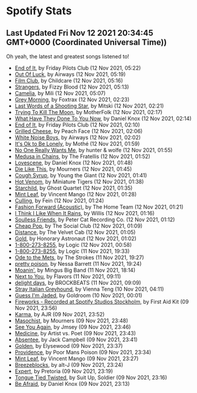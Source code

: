 
# Spotify Stats
## Last Updated Fri Nov 12 2021 20:34:45 GMT+0000 (Coordinated Universal Time))

Oh yeah, the latest and greatest songs listened to!

- [End of It](https://www.last.fm/music/Friday+Pilots+Club/_/End+of+It), by Friday Pilots Club (12 Nov 2021, 05:22)
- [Out Of Luck](https://www.last.fm/music/Airways/_/Out+Of+Luck), by Airways (12 Nov 2021, 05:19)
- [Film Club](https://www.last.fm/music/Childcare/_/Film+Club), by Childcare (12 Nov 2021, 05:16)
- [Strangers](https://www.last.fm/music/Fizzy+Blood/_/Strangers), by Fizzy Blood (12 Nov 2021, 05:13)
- [Camelia](https://www.last.fm/music/Mili/_/Camelia), by Mili (12 Nov 2021, 05:07)
- [Grey Morning](https://www.last.fm/music/Foxtrax/_/Grey+Morning), by Foxtrax (12 Nov 2021, 02:23)
- [Last Words of a Shooting Star](https://www.last.fm/music/Mitski/_/Last+Words+of+a+Shooting+Star), by Mitski (12 Nov 2021, 02:21)
- [Trying To Kill The Moon](https://www.last.fm/music/MotherFolk/_/Trying+To+Kill+The+Moon), by MotherFolk (12 Nov 2021, 02:17)
- [What Have They Done To You Now](https://www.last.fm/music/Daniel+Knox/_/What+Have+They+Done+To+You+Now), by Daniel Knox (12 Nov 2021, 02:14)
- [End of It](https://www.last.fm/music/Friday+Pilots+Club/_/End+of+It), by Friday Pilots Club (12 Nov 2021, 02:10)
- [Grilled Cheese](https://www.last.fm/music/Peach+Face/_/Grilled+Cheese), by Peach Face (12 Nov 2021, 02:06)
- [White Noise Boys](https://www.last.fm/music/Airways/_/White+Noise+Boys), by Airways (12 Nov 2021, 02:02)
- [It's Ok to Be Lonely](https://www.last.fm/music/Moth%C3%A9/_/It%27s+Ok+to+Be+Lonely), by Mothé (12 Nov 2021, 01:59)
- [No One Really Wants Me](https://www.last.fm/music/hunter+&+wolfe/_/No+One+Really+Wants+Me), by hunter & wolfe (12 Nov 2021, 01:55)
- [Medusa in Chains](https://www.last.fm/music/The+Fratellis/_/Medusa+in+Chains), by The Fratellis (12 Nov 2021, 01:52)
- [Lovescene](https://www.last.fm/music/Daniel+Knox/_/Lovescene), by Daniel Knox (12 Nov 2021, 01:48)
- [Die Like This](https://www.last.fm/music/Mourners/_/Die+Like+This), by Mourners (12 Nov 2021, 01:45)
- [Cough Syrup](https://www.last.fm/music/Young+the+Giant/_/Cough+Syrup), by Young the Giant (12 Nov 2021, 01:41)
- [Hot Venom](https://www.last.fm/music/Miniature+Tigers/_/Hot+Venom), by Miniature Tigers (12 Nov 2021, 01:38)
- [Starchild](https://www.last.fm/music/Ghost+Quartet/_/Starchild), by Ghost Quartet (12 Nov 2021, 01:35)
- [Mint Leaf](https://www.last.fm/music/Vincent+Mango/_/Mint+Leaf), by Vincent Mango (12 Nov 2021, 01:28)
- [Culling](https://www.last.fm/music/Fein/_/Culling), by Fein (12 Nov 2021, 01:24)
- [Fashion Forward (Acoustic)](https://www.last.fm/music/The+Home+Team/_/Fashion+Forward+(Acoustic)), by The Home Team (12 Nov 2021, 01:21)
- [I Think I Like When It Rains](https://www.last.fm/music/Willis/_/I+Think+I+Like+When+It+Rains), by Willis (12 Nov 2021, 01:16)
- [Soulless Friends](https://www.last.fm/music/Peter+Cat+Recording+Co./_/Soulless+Friends), by Peter Cat Recording Co. (12 Nov 2021, 01:12)
- [Cheap Pop](https://www.last.fm/music/The+Social+Club/_/Cheap+Pop), by The Social Club (12 Nov 2021, 01:09)
- [Distance](https://www.last.fm/music/The+Velvet+Cab/_/Distance), by The Velvet Cab (12 Nov 2021, 01:05)
- [Gold](https://www.last.fm/music/Honorary+Astronaut/_/Gold), by Honorary Astronaut (12 Nov 2021, 01:02)
- [1-800-273-8255](https://www.last.fm/music/Logic/_/1-800-273-8255), by Logic (12 Nov 2021, 00:58)
- [1-800-273-8255](https://www.last.fm/music/Logic/_/1-800-273-8255), by Logic (11 Nov 2021, 19:33)
- [Ode to the Mets](https://www.last.fm/music/The+Strokes/_/Ode+to+the+Mets), by The Strokes (11 Nov 2021, 19:27)
- [pretty poison](https://www.last.fm/music/Nessa+Barrett/_/pretty+poison), by Nessa Barrett (11 Nov 2021, 19:24)
- [Moanin'](https://www.last.fm/music/Mingus+Big+Band/_/Moanin%27), by Mingus Big Band (11 Nov 2021, 18:14)
- [Next to You](https://www.last.fm/music/Flavors/_/Next+to+You), by Flavors (11 Nov 2021, 09:11)
- [delight days](https://www.last.fm/music/BROCKBEATS/_/delight+days), by BROCKBEATS (11 Nov 2021, 09:09)
- [Stray Italian Greyhound](https://www.last.fm/music/Vienna+Teng/_/Stray+Italian+Greyhound), by Vienna Teng (10 Nov 2021, 04:11)
- [Guess I'm Jaded](https://www.last.fm/music/Goldroom/_/Guess+I%27m+Jaded), by Goldroom (10 Nov 2021, 00:01)
- [Fireworks - Recorded at Spotify Studios Stockholm](https://www.last.fm/music/First+Aid+Kit/_/Fireworks+-+Recorded+at+Spotify+Studios+Stockholm), by First Aid Kit (09 Nov 2021, 23:56)
- [Karma](https://www.last.fm/music/AJR/_/Karma), by AJR (09 Nov 2021, 23:52)
- [Masochist](https://www.last.fm/music/Mourners/_/Masochist), by Mourners (09 Nov 2021, 23:48)
- [See You Again](https://www.last.fm/music/Jmsey/_/See+You+Again), by Jmsey (09 Nov 2021, 23:46)
- [Medicine](https://www.last.fm/music/Artist+vs.+Poet/_/Medicine), by Artist vs. Poet (09 Nov 2021, 23:43)
- [Absentee](https://www.last.fm/music/Jack+Campbell/_/Absentee), by Jack Campbell (09 Nov 2021, 23:41)
- [Golden](https://www.last.fm/music/Elysewood/_/Golden), by Elysewood (09 Nov 2021, 23:37)
- [Providence](https://www.last.fm/music/Poor+Mans+Poison/_/Providence), by Poor Mans Poison (09 Nov 2021, 23:34)
- [Mint Leaf](https://www.last.fm/music/Vincent+Mango/_/Mint+Leaf), by Vincent Mango (09 Nov 2021, 23:27)
- [Breezeblocks](https://www.last.fm/music/alt-J/_/Breezeblocks), by alt-J (09 Nov 2021, 23:24)
- [Expert](https://www.last.fm/music/Pretoria/_/Expert), by Pretoria (09 Nov 2021, 23:19)
- [Tongue Tied Twisted](https://www.last.fm/music/Suit+Up,+Soldier/_/Tongue+Tied+Twisted), by Suit Up, Soldier (09 Nov 2021, 23:16)
- [Be Afraid](https://www.last.fm/music/Daniel+Knox/_/Be+Afraid), by Daniel Knox (09 Nov 2021, 23:13)
